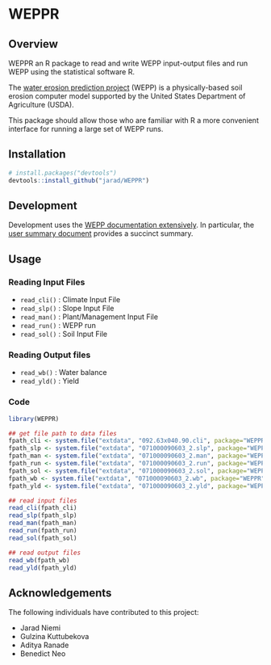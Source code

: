 # WEPPR

## Overview

WEPPR an R package to read and write WEPP input-output files and run WEPP  using the statistical software R. 

The [water erosion prediction project](https://www.fs.usda.gov/ccrc/tool/watershed-erosion-prediction-project-wepp) (WEPP) is a physically-based soil erosion computer model  supported by the United States Department of Agriculture (USDA).  

This package should allow those who are familiar with R a more convenient interface for running a large set of WEPP runs. 


## Installation

``` r
# install.packages("devtools")
devtools::install_github("jarad/WEPPR")
```

## Development

Development uses the [WEPP documentation extensively](https://www.ars.usda.gov/midwest-area/west-lafayette-in/national-soil-erosion-research/docs/wepp/wepp-model-documentation/). In particular, the  [user summary document](https://www.ars.usda.gov/ARSUserFiles/50201000/WEPP/usersum.pdf) provides a succinct summary.

## Usage

### Reading Input Files

- `read_cli()` : Climate Input File
- `read_slp()` : Slope Input File
- `read_man()` : Plant/Management Input File
- `read_run()` : WEPP run
- `read_sol()` : Soil Input File

### Reading Output files
- `read_wb()` : Water balance
- `read_yld()` : Yield


### Code
``` r
library(WEPPR)

## get file path to data files
fpath_cli <- system.file("extdata", "092.63x040.90.cli", package="WEPPR")
fpath_slp <- system.file("extdata", "071000090603_2.slp", package="WEPPR")
fpath_man <- system.file("extdata", "071000090603_2.man", package="WEPPR")
fpath_run <- system.file("extdata", "071000090603_2.run", package="WEPPR")
fpath_sol <- system.file("extdata", "071000090603_2.sol", package="WEPPR")
fpath_wb <- system.file("extdata", "071000090603_2.wb", package="WEPPR")
fpath_yld <- system.file("extdata", "071000090603_2.yld", package="WEPPR")

## read input files
read_cli(fpath_cli)
read_slp(fpath_slp)
read_man(fpath_man)
read_run(fpath_run)
read_sol(fpath_sol)

## read output files
read_wb(fpath_wb)
read_yld(fpath_yld)
```

## Acknowledgements

The following individuals have contributed to this project:

- Jarad Niemi
- Gulzina Kuttubekova
- Aditya Ranade
- Benedict Neo
